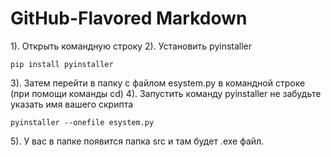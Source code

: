 # GitHub-Flavored Markdown
1). Открыть командную строку
2). Установить pyinstaller 
<pre><code>pip install pyinstaller 
</code></pre>
3). Затем перейти в папку с файлом esystem.py в командной строке (при помощи команды cd) 
4). Запустить команду pyinstaller не забудьте указать имя вашего скрипта 
<pre><code>pyinstaller --onefile esystem.py 
</code></pre>
5). У вас в папке появится папка src и там будет .exe файл. 
